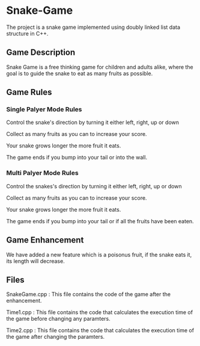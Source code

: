 <h1>Snake-Game</h1>
  <p>The project is a snake game implemented using doubly linked list data structure in C++.</p>
  <h2>Game Description</h2>
    <p>Snake Game is a free thinking game for children and adults alike, where the goal is to guide the snake to eat as many fruits as possible.</p>
  <h2>Game Rules</h2>
    <h3>Single Palyer Mode Rules</h3>
      <p>Control the snake's direction by turning it either left, right, up or down</p>
      <p>Collect as many fruits as you can to increase your score.</p>
      <p>Your snake grows longer the more fruit it eats.</p>
      <p>The game ends if you bump into your tail or into the wall.</p>
    <h3>Multi Palyer Mode Rules</h3>
      <p>Control the snakes's direction by turning it either left, right, up or down</p>
      <p>Collect as many fruits as you can to increase your score.</p>
      <p>Your snake grows longer the more fruit it eats.</p>
      <p>The game ends if you bump into your tail or if all the fruits have been eaten.</p>
  <h2>Game Enhancement</h2>
    <p>We have added a new feature which is a poisonus fruit, if the snake eats it, its length will decrease.</p>
  <h2>Files</h2>
    <p>SnakeGame.cpp : This file contains the code of the game after the enhancement.</p>
    <p>Time1.cpp : This file contains the code that calculates the execution time of the game before changing any paramters.</p>
    <p>Time2.cpp : This file contains the code that calculates the execution time of the game after changing the paramters.</p>
